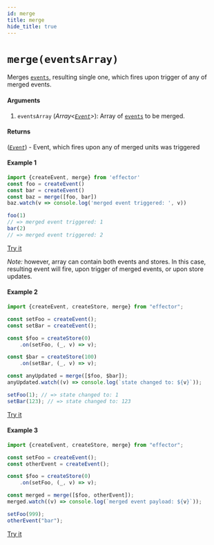 ```yaml
---
id: merge
title: merge
hide_title: true
---
```


# `merge(eventsArray)`

Merges [`events`](Event.md), resulting single one, which fires upon trigger of any of merged events.

#### Arguments

1. `eventsArray` (_Array<[_`Event`_](Event.md)>_): Array of [`events`](Event.md) to be merged.

#### Returns

([_`Event`_](Event.md)) - Event, which fires upon any of merged units was triggered

#### Example 1

```javascript
import {createEvent, merge} from 'effector'
const foo = createEvent()
const bar = createEvent()
const baz = merge([foo, bar])
baz.watch(v => console.log('merged event triggered: ', v))

foo(1)
// => merged event triggered: 1
bar(2)
// => merged event triggered: 2
```
[Try it](https://share.effector.dev/WxUgr6dZ)

_Note:_ however, array can contain both events and stores. In this case, resulting event will fire, upon trigger of merged events, or upon store updates.

#### Example 2

```javascript
import {createEvent, createStore, merge} from "effector";

const setFoo = createEvent();
const setBar = createEvent();

const $foo = createStore(0)
	.on(setFoo, (_, v) => v);

const $bar = createStore(100)
	.on(setBar, (_, v) => v);

const anyUpdated = merge([$foo, $bar]);
anyUpdated.watch((v) => console.log(`state changed to: ${v}`));

setFoo(1); // => state changed to: 1
setBar(123); // => state changed to: 123

```
[Try it](https://share.effector.dev/Rp9wuRvl)

#### Example 3

```javascript
import {createEvent, createStore, merge} from "effector";

const setFoo = createEvent();
const otherEvent = createEvent();

const $foo = createStore(0)
	.on(setFoo, (_, v) => v);

const merged = merge([$foo, otherEvent]);
merged.watch((v) => console.log(`merged event payload: ${v}`));

setFoo(999);
otherEvent("bar");
```
[Try it](https://share.effector.dev/Rp9wuRvl)
